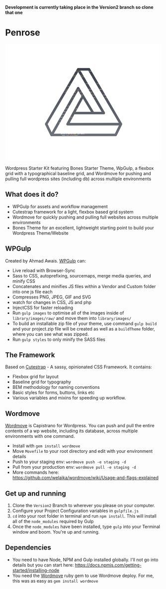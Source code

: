 **Development is currently taking place in the Version2 branch so clone that one**

# Penrose

![Penrose theme logo](https://raw.githubusercontent.com/mckeever02/penrose/master/screenshot.png)


Wordpress Starter Kit featuring Bones Starter Theme, WpGulp, a flexbox grid with a typographical baseline grid, and Wordmove for pushing and pulling full wordpress sites (including db) across multiple environments

## What does it do?

 - WPGulp for assets and workflow management
 - Cutestrap framework for a light, flexbox based grid system
 - Wordmove for quickly pushing and pulling full websites across multiple environments
 - Bones Theme for an excellent, lightweight starting point to build your Wordpress Theme/Website


## WPGulp

Created by Ahmad Awais. [WPGulp](https://github.com/ahmadawais/WPGulp) can:

- Live reload with Browser-Sync
- Sass to CSS, autoprefixing, sourcemaps, merge media queries, and minify CSS
- Concatenates and minifies JS files within a Vendor and Custom folder into one js file each
- Compresses PNG, JPEG, GIF and SVG
- watch for changes in CSS, JS and php
- InjectCSS for faster reloading
- Run `gulp images` to optimise all of the images inside of `library/images/raw/` and move them into `library/images/`
- To build an installable zip file of your theme, use command `gulp build` and your project.zip file will be created as well as a `buildTheme` folder, where you can see what was zipped.
- Run `gulp styles` to only minify the SASS files

## The Framework

Based on [Cutestrap](https://www.cutestrap.com/) - A sassy, opinionated CSS Framework. It contains:

- Flexbox grid for layout
- Baseline grid for typography
- BEM methodology for naming conventions
- Basic styles for forms, buttons, links etc
- Various variables and mixins for speeding up workflow.

## Wordmove

[Wordmove](http://welaika.github.io/wordmove/) is Capistrano for Wordpress. You can push and pull the entire contents of a wp website, including its database, across multiple environments with one command.

- Install with `gem install wordmove`
- Move `Movefile` to your root directory and edit with your environment details
- Push to your staging env: `wordmove push -e staging -d`
- Pull from your production env: `wordmove pull -e staging -d`
- More commands here: https://github.com/welaika/wordmove/wiki/Usage-and-flags-explained

## Get up and running

 1. Clone the `Version2` Branch to wherever you please on your computer.
 2. Configure your Project Configuration variables in `gulpfile.js`
 3. `cd` into your root folder in terminal and run `npm install`. This will install all of the `node_modules` required by Gulp
 4. Once the `node_modules` have been installed, type `gulp` into your Terminal window and boom. You're up and running.


## Dependencies

 - You need to have Node, NPM and Gulp installed globally. I'll not go into details but you can start here: https://docs.npmjs.com/getting-started/installing-node
 - You need the [Wordmove](http://welaika.github.io/wordmove/) ruby gem to use Wordmove deploy. For me, this was as easy as `gem install wordmove`
